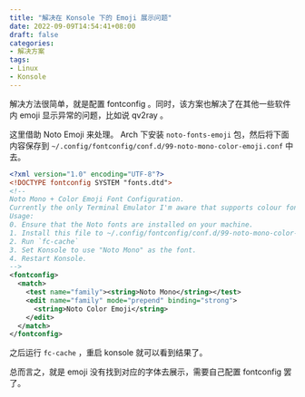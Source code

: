 ```yaml
---
title: "解决在 Konsole 下的 Emoji 展示问题"
date: 2022-09-09T14:54:41+08:00
draft: false
categories:
- 解决方案
tags:
- Linux
- Konsole
---
```


解决方法很简单，就是配置 fontconfig 。同时，该方案也解决了在其他一些软件内 emoji 显示异常的问题，比如说 qv2ray 。

这里借助 Noto Emoji 来处理。 Arch 下安装 `noto-fonts-emoji` 包，然后将下面内容保存到 `~/.config/fontconfig/conf.d/99-noto-mono-color-emoji.conf` 中去。

```xml
<?xml version="1.0" encoding="UTF-8"?>
<!DOCTYPE fontconfig SYSTEM "fonts.dtd">
<!--
Noto Mono + Color Emoji Font Configuration.
Currently the only Terminal Emulator I'm aware that supports colour fonts is Konsole.
Usage:
0. Ensure that the Noto fonts are installed on your machine.
1. Install this file to ~/.config/fontconfig/conf.d/99-noto-mono-color-emoji.conf
2. Run `fc-cache`
3. Set Konsole to use "Noto Mono" as the font.
4. Restart Konsole.
-->
<fontconfig>
  <match>
    <test name="family"><string>Noto Mono</string></test>
    <edit name="family" mode="prepend" binding="strong">
      <string>Noto Color Emoji</string>
    </edit>
  </match>
</fontconfig>
```

之后运行 `fc-cache` ，重启 konsole 就可以看到结果了。

总而言之，就是 emoji 没有找到对应的字体去展示，需要自己配置 fontconfig 罢了。
